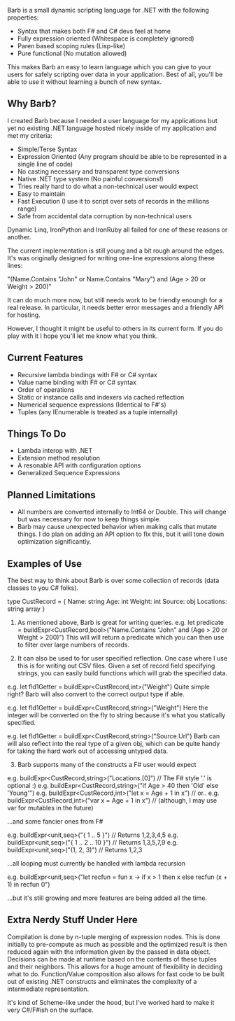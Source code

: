 Barb is a small dynamic scripting language for .NET with the following properties:

- Syntax that makes both F# and C# devs feel at home
- Fully expression oriented (Whitespace is completely ignored)
- Paren based scoping rules (Lisp-like)
- Pure functional (No mutation allowed)

This makes Barb an easy to learn language which you can give to your users for safely scripting over data in your application.  Best of all, you'll be able to use it without learning a bunch of new syntax.


Why Barb?
---------

I created Barb because I needed a user language for my applications but yet no existing .NET language hosted nicely inside of my application and met my criteria:

- Simple/Terse Syntax
- Expression Oriented (Any program should be able to be represented in a single line of code)
- No casting necessary and transparent type conversions
- Native .NET type system (No painful conversions!)
- Tries really hard to do what a non-technical user would expect
- Easy to maintain
- Fast Execution (I use it to script over sets of records in the millions range)
- Safe from accidental data corruption by non-technical users

Dynamic Linq, IronPython and IronRuby all failed for one of these reasons or another.

The current implementation is still young and a bit rough around the edges. It's was originally designed for writing one-line expressions along these lines:

"(Name.Contains "John" or Name.Contains "Mary") and (Age > 20 or Weight > 200)"

It can do much more now, but still needs work to be friendly enoungh for a real release. In particular, it needs better error messages and a friendly API for hosting.

However, I thought it might be useful to others in its current form.  If you do play with it I hope you'll let me know what you think.


Current Features <a id="features" />
----------------

- Recursive lambda bindings with F# or C# syntax
- Value name binding with F# or C# syntax
- Order of operations 
- Static or instance calls and indexers via cached reflection
- Numerical sequence expressions (Identical to F#'s)
- Tuples (any IEnumerable is treated as a tuple internally)

 
Things To Do <a id="todo" />
------------

- Lambda interop with .NET
- Extension method resolution
- A resonable API with configuration options
- Generalized Sequence Expressions



Planned Limitations <a id="limitations" />
-------------------

- All numbers are converted internally to Int64 or Double.  This will change but was necessary for now to keep 
  things simple.
- Barb may cause unexpected behavior when making calls that mutate things.  I do plan on adding an API option to 
  fix this, but it will tone down optimization significantly.


Examples of Use <a id="examples" />
---------------

The best way to think about Barb is over some collection of records (data classes to you C# folks).

type CustRecord =
    {
		Name: string
		Age: int
		Weight: int
		Source: obj
		Locations: string array
    }

1. As mentioned above, Barb is great for writing queries.
e.g.  let predicate = buildExpr<CustRecord,bool>("Name.Contains "John" and (Age > 20 or Weight > 200)")
This will will return a predicate which you can then use to filter over large numbers of records.


2. It can also be used to for user specified reflection. One case where I use this is for writing out CSV files. 
Given a set of record field specifying strings, you can easily build functions which will grab the specified data.  

e.g. let fld1Getter = buildExpr<CustRecord,int>("Weight") 
Quite simple right? Barb will also convert to the correct output type if able.

e.g. let fld1Getter = buildExpr<CustRecord,string>("Weight") 
Here the integer will be converted on the fly to string because it's what you statically specified.

e.g. let fld1Getter = buildExpr<CustRecord,string>("Source.Url")
Barb can will also reflect into the real type of a given obj, which can be quite handy for taking the hard work out of accessing untyped data.


3. Barb supports many of the constructs a F# user would expect

e.g. buildExpr<CustRecord,string>("Locations.[0]") // The F# style '.' is optional :)
e.g. buildExpr<CustRecord,string>("if Age > 40 then 'Old' else 'Young'")
e.g. buildExpr<CustRecord,int>("let x = Age + 1 in x") // or..
e.g. buildExpr<CustRecord,int>("var x = Age + 1 in x") // (although, I may use var for mutables in the future)

...and some fancier ones from F#

e.g. buildExpr<unit,seq<int>>("{ 1 .. 5 }") // Returns 1,2,3,4,5
e.g. buildExpr<unit,seq<int>>("{ 1 .. 2 .. 10 }") // Returns 1,3,5,7,9
e.g. buildExpr<unit,seq<int>>("(1, 2, 3)") // Returns 1,2,3

...all looping must currently be handled with lambda recursion

e.g. buildExpr<unit,seq<int>>("let recfun = fun x -> if x > 1 then x else recfun (x + 1) in recfun 0") 

...but it's still growing and more features are being added all the time.


Extra Nerdy Stuff Under Here <a id="nerdy" />
----------------------------

Compilation is done by n-tuple merging of expression nodes.  This is done initially to pre-compute as much as possible and the optimized result is then reduced again with the information given by the passed in data object.  Decisions can be made at runtime based on the contents of these tuples and their neighbors.  This allows for a huge amount of flexibility in deciding what to do.  Function/Value composition also allows for fast code to be built out of existing .NET constructs and eliminates the complexity of a intermediate representation.

It's kind of Scheme-like under the hood, but I've worked hard to make it very C#/F#ish on the surface.